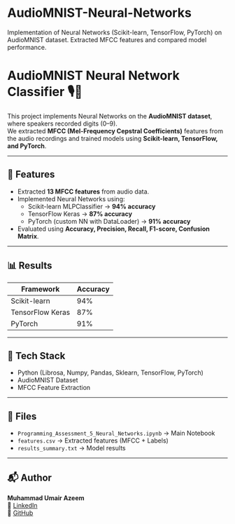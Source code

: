 # AudioMNIST-Neural-Networks
Implementation of Neural Networks (Scikit-learn, TensorFlow, PyTorch) on AudioMNIST dataset. Extracted MFCC features and compared model performance.
# AudioMNIST Neural Network Classifier 🎙️🤖

This project implements Neural Networks on the **AudioMNIST dataset**, where speakers recorded digits (0–9).  
We extracted **MFCC (Mel-Frequency Cepstral Coefficients)** features from the audio recordings and trained models using **Scikit-learn, TensorFlow, and PyTorch**.

---

## 📌 Features
- Extracted **13 MFCC features** from audio data.
- Implemented Neural Networks using:
  - Scikit-learn MLPClassifier → **94% accuracy**
  - TensorFlow Keras → **87% accuracy**
  - PyTorch (custom NN with DataLoader) → **91% accuracy**
- Evaluated using **Accuracy, Precision, Recall, F1-score, Confusion Matrix**.

---

## 📊 Results
| Framework       | Accuracy |
|-----------------|----------|
| Scikit-learn    | 94%      |
| TensorFlow Keras| 87%      |
| PyTorch         | 91%      |

---

## 🚀 Tech Stack
- Python (Librosa, Numpy, Pandas, Sklearn, TensorFlow, PyTorch)
- AudioMNIST Dataset
- MFCC Feature Extraction

---

## 📂 Files
- `Programming_Assessment_5_Neural_Networks.ipynb` → Main Notebook
- `features.csv` → Extracted features (MFCC + Labels)
- `results_summary.txt` → Model results

---

## 📬 Author
**Muhammad Umair Azeem**  
📌 [LinkedIn](https://linkedin.com/in/m-umair-azeem-458a7723a)  
📌 [GitHub](https://github.com/UmAir227)
